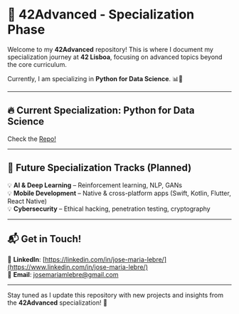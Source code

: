# 🚀 42Advanced - Specialization Phase  

Welcome to my **42Advanced** repository! This is where I document my specialization journey at **42 Lisboa**, focusing on advanced topics beyond the core curriculum.  

Currently, I am specializing in **Python for Data Science**. 📊🤖  

---

## 🔥 **Current Specialization: Python for Data Science**  
Check the [Repo!](https://github.com/jlebre/42Python)

---

## 🌟 **Future Specialization Tracks (Planned)**  
💡 **AI & Deep Learning** – Reinforcement learning, NLP, GANs  
💡 **Mobile Development** – Native & cross-platform apps (Swift, Kotlin, Flutter, React Native)  
💡 **Cybersecurity** – Ethical hacking, penetration testing, cryptography  

---

## 📬 **Get in Touch!**  
💼 **LinkedIn**: [https://linkedin.com/in/jose-maria-lebre/](https://www.linkedin.com/in/jose-maria-lebre/)  
📧 **Email**: josemariamlebre@gmail.com  

---

Stay tuned as I update this repository with new projects and insights from the **42Advanced** specialization! 🚀  
